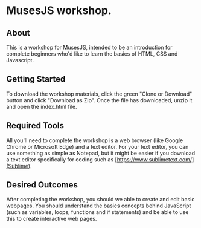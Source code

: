 # MusesJS workshop.

## About
This is a workshop for MusesJS, intended to be an introduction for complete beginners who'd like to learn the basics of HTML, CSS and Javascript. 

## Getting Started
To download the workshop materials, click the green "Clone or Download" button and click "Download as Zip". Once the file has downloaded, unzip it and open the index.html file. 

## Required Tools
All you'll need to complete the workshop is a web browser (like Google Chrome or Microsoft Edge) and a text editor. For your text editor, you can use something as simple as Notepad, but it might be easier if you download a text editor specifically for coding such as [https://www.sublimetext.com/](Sublime).

## Desired Outcomes
After completing the workshop, you should we able to create and edit basic webpages. You should understand the basics concepts behind JavaScript (such as variables, loops, functions and if statements) and be able to use this to create interactive web pages. 
